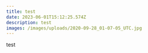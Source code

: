 ```yaml
---
title: test
date: 2023-06-01T15:12:25.574Z
description: test
images: /images/uploads/2020-09-28_01-07-05_UTC.jpg
---
```

t﻿est
